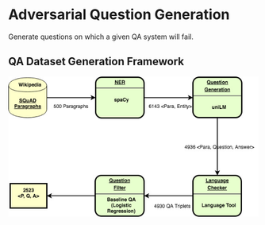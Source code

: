 # Adversarial Question Generation
Generate questions on which a given QA system will fail.

## QA Dataset Generation Framework

![QA Dataset_Generation_Framework](charts/QA_Dataset_Generation_Framework.jpg)
